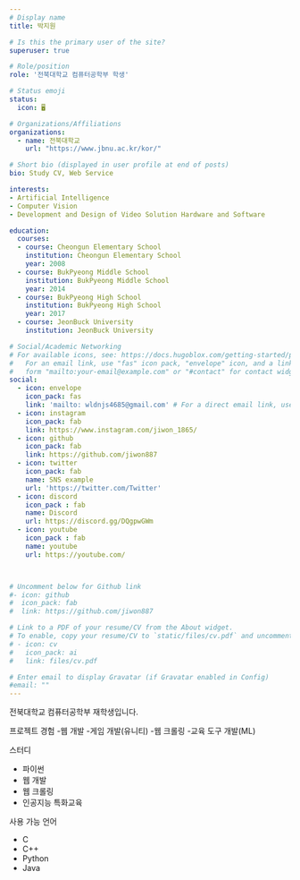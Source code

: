 ```yaml
---
# Display name
title: 박지원

# Is this the primary user of the site?
superuser: true

# Role/position
role: '전북대학교 컴퓨터공학부 학생' 

# Status emoji
status:
  icon: 🖥️

# Organizations/Affiliations
organizations: 
  - name: 전북대학교
    url: "https://www.jbnu.ac.kr/kor/"

# Short bio (displayed in user profile at end of posts)
bio: Study CV, Web Service

interests:
- Artificial Intelligence
- Computer Vision
- Development and Design of Video Solution Hardware and Software

education:
  courses:
  - course: Cheongun Elementary School
    institution: Cheongun Elementary School
    year: 2008
  - course: BukPyeong Middle School
    institution: BukPyeong Middle School
    year: 2014
  - course: BukPyeong High School
    institution: BukPyeong High School
    year: 2017
  - course: JeonBuck University
    institution: JeonBuck University

# Social/Academic Networking
# For available icons, see: https://docs.hugoblox.com/getting-started/page-builder/#icons
#   For an email link, use "fas" icon pack, "envelope" icon, and a link in the
#   form "mailto:your-email@example.com" or "#contact" for contact widget.
social:
  - icon: envelope
    icon_pack: fas
    link: 'mailto: wldnjs4685@gmail.com' # For a direct email link, use "mailto:test@example.org".
  - icon: instagram
    icon_pack: fab
    link: https://www.instagram.com/jiwon_1865/
  - icon: github
    icon_pack: fab
    link: https://github.com/jiwon887 
  - icon: twitter
    icon_pack: fab
    name: SNS example
    url: 'https://twitter.com/Twitter'
  - icon: discord
    icon_pack : fab
    name: Discord
    url: https://discord.gg/DQgpwGWm
  - icon: youtube
    icon_pack : fab
    name: youtube
    url: https://youtube.com/



# Uncomment below for Github link
#- icon: github
#  icon_pack: fab
#  link: https://github.com/jiwon887

# Link to a PDF of your resume/CV from the About widget.
# To enable, copy your resume/CV to `static/files/cv.pdf` and uncomment the lines below.
# - icon: cv
#   icon_pack: ai
#   link: files/cv.pdf

# Enter email to display Gravatar (if Gravatar enabled in Config)
#email: ""
---
```


전북대학교 컴퓨터공학부 재학생입니다.

프로젝트 경험
-웹 개발
-게임 개발(유니티)
-웹 크롤링
-교육 도구 개발(ML)

스터디
- 파이썬
- 웹 개발
- 웹 크롤링
- 인공지능 특화교육

사용 가능 언어
- C
- C++
- Python
- Java
